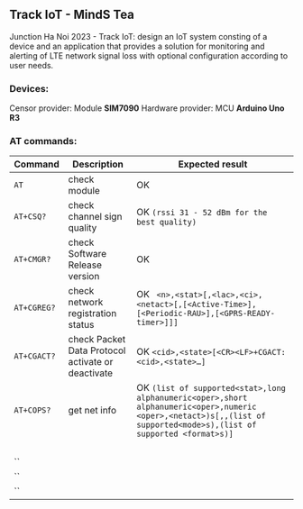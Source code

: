 ## Track IoT - MindS Tea
Junction Ha Noi 2023 - Track IoT: design an IoT system consting of a device and an application that provides a solution for monitoring and alerting of LTE network signal loss with optional configuration according to user needs.

### Devices:
Censor provider: Module **SIM7090**
Hardware provider: MCU **Arduino Uno R3**
### AT commands:
|Command        | Description                                 |  Expected result
|------------   | ---------------                             |  --------------------------------------
|`AT`           |  check module                               |   OK </br>
|`AT+CSQ?`      |  check channel sign quality                 |   OK `(rssi 31 - 52 dBm for the best quality)` </br>
|`AT+CMGR?`     |  check Software Release version             |   OK </br>
|`AT+CGREG?`    |  check network registration status          |   OK ` <n>,<stat>[,<lac>,<ci>,<netact>[,[<Active-Time>],[<Periodic-RAU>],[<GPRS-READY-timer>]]]` </br>
|`AT+CGACT?	`   |  check Packet Data Protocol activate or deactivate|   OK `<cid>,<state>[<CR><LF>+CGACT: <cid>,<state>…]`
|`AT+COPS?	`         |  get net info     | OK `(list of supported<stat>,long alphanumeric<oper>,short alphanumeric<oper>,numeric <oper>,<netact>)s[,,(list of supported<mode>s),(list of supported <format>s)]` </br>
|`	`         |       | </br>
|``         |       | </br>
|``         |       | </br>
|``         |       | </br>
